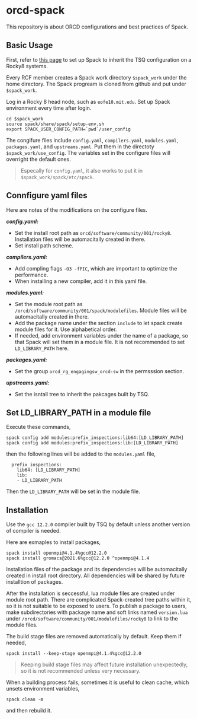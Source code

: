 
# orcd-spack
This repository is about ORCD configurations and best practices of Spack. 


## Basic Usage

First, refer to [this page](https://mit-orcd.github.io/orcd-docs-previews/PR/PR29/recipes/spack-basics/) to set up Spack to inherit the TSQ configuration on a Rocky8 systems.

Every RCF member creates a Spack work directory `$spack_work` under the home directory. The Spack progream is cloned from github and put under `$spack_work`.

Log in a Rocky 8 head node, such as `eofe10.mit.edu`. Set up Spack environment every time after login.
```
cd $spack_work
source spack/share/spack/setup-env.sh
export SPACK_USER_CONFIG_PATH=`pwd`/user_config
```

The congifure files include `config.yaml`, `compilers.yaml`, `modules.yaml`, `packages.yaml`, and `upstreams.yaml`. Put them in the directoty `$spack_work/use_config`. The variables set in the configure files will overright the default ones. 

> Especally for `config.yaml`, it also works to put it in `$spack_work/spack/etc/spack`.


## Connfigure yaml files

Here are notes of the modifications on the configure files.

***config.yaml:***
* Set the install root path as `orcd/software/community/001/rocky8`. Installation files will be automacitally created in there. 
* Set install path scheme.

***compilers.yaml:***
* Add compling flags `-O3 -fPIC`, which are important to optimize the performance.
* When installing a new compiler, add it in this yaml file.

***modules.yaml:***
* Set the module root path as `/orcd/software/community/001/spack/modulefiles`. Module files will be automacitally created in there. 
* Add the package name under the section `include` to let spack create module files for it. Use alphabetical order.
* If needed, add environment variables under the name of a package, so that Spack will set them in a module file. It is not recommended to set `LD_LIBRARY_PATH` here.

***packages.yaml:***
* Set the group `orcd_rg_engagingsw_orcd-sw` in the permsssion section.

***upstreams.yaml:***
* Set the isntall tree to inherit the pakcages built by TSQ.
  

## Set LD_LIBRARY_PATH in a module file

Execute these commands,
```
spack config add modules:prefix_inspections:lib64:[LD_LIBRARY_PATH]
spack config add modules:prefix_inspections:lib:[LD_LIBRARY_PATH]
```
then the following lines will be added to the `modules.yaml` file,
```
  prefix_inspections:
    lib64: [LD_LIBRARY_PATH]
    lib:
    - LD_LIBRARY_PATH
```
Then the `LD_LIBRARY_PATH` will be set in the module file.


##  Installation

Use the `gcc 12.2.0` compiler built by TSQ by default unless another version of compiler is needed. 

Here are exmaples to install packages,
```
spack install openmpi@4.1.4%gcc@12.2.0
spack install gromacs@2021.6%gcc@12.2.0 ^openmpi@4.1.4
```

Installation files of the package and its dependencies will be automacitally created in install root directory. All dependencies will be shared by future installtion of packages. 

After the installation is seccessful, lua module files are created under module root path. There are complicated Spack-created tree paths within it, so it is not suitable to be exposed to users. To publish a package to users, make subdirectories with package name and soft links named `version.lua` under `/orcd/software/community/001/modulefiles/rocky8` to link to the module files. 

The build stage files are removed automatically by default. Keep them if needed,
```
spack install --keep-stage openmpi@4.1.4%gcc@12.2.0
```

> Keeping build stage files may affect future installation unexpectedly, so it is not recommended unless very necessary. 

When a building process fails, sometimes it is useful to clean cache, which unsets environment variables,
```
spack clean -m
```
and then rebuild it.



